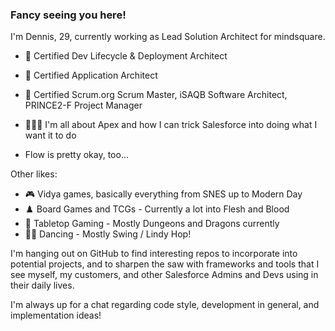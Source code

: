 ### Fancy seeing you here!

I'm Dennis, 29, currently working as Lead Solution Architect for mindsquare.

* 📜 Certified Dev Lifecycle & Deployment Architect
* 📜 Certified Application Architect
* 📜 Certified Scrum.org Scrum Master, iSAQB Software Architect, PRINCE2-F Project Manager

* 👨🏻‍💻 I'm all about Apex and how I can trick Salesforce into doing what I want it to do
* Flow is pretty okay, too...

Other likes:

* 🎮 Vidya games, basically everything from SNES up to Modern Day
* ♟️ Board Games and TCGs - Currently a lot into Flesh and Blood
* 🎲 Tabletop Gaming - Mostly Dungeons and Dragons currently
* 🕺🏻 Dancing - Mostly Swing / Lindy Hop!

I'm hanging out on GitHub to find interesting repos to incorporate into potential projects, and to sharpen the saw with frameworks and tools that I see myself, my customers, and other Salesforce Admins and Devs using in their daily lives.

I'm always up for a chat regarding code style, development in general, and implementation ideas!
